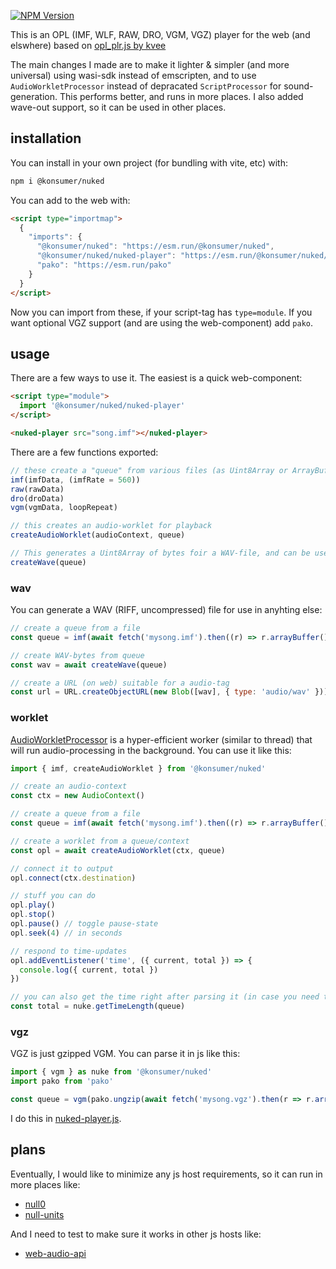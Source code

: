 [![NPM Version](https://img.shields.io/npm/v/%40konsumer%2Fnuked?style=social)](https://www.npmjs.com/package/@konsumer/nuked)

This is an OPL (IMF, WLF, RAW, DRO, VGM, VGZ) player for the web (and elswhere) based on [opl_plr.js by kvee](http://software.kvee.cz/)

The main changes I made are to make it lighter & simpler (and more universal) using wasi-sdk instead of emscripten, and to use `AudioWorkletProcessor` instead of depracated `ScriptProcessor` for sound-generation. This performs better, and runs in more places. I also added wave-out support, so it can be used in other places.

## installation

You can install in your own project (for bundling with vite, etc) with:

```sh
npm i @konsumer/nuked
```

You can add to the web with:

```html
<script type="importmap">
  {
    "imports": {
      "@konsumer/nuked": "https://esm.run/@konsumer/nuked",
      "@konsumer/nuked/nuked-player": "https://esm.run/@konsumer/nuked/nuked-player",
      "pako": "https://esm.run/pako"
    }
  }
</script>
```

Now you can import from these, if your script-tag has `type=module`. If you want optional VGZ support (and are using the web-component) add `pako`.

## usage

There are a few ways to use it. The easiest is a quick web-component:

```html
<script type="module">
  import '@konsumer/nuked/nuked-player'
</script>

<nuked-player src="song.imf"></nuked-player>
```

There are a few functions exported:

```js
// these create a "queue" from various files (as Uint8Array or ArrayBuffer, or whatever)
imf(imfData, (imfRate = 560))
raw(rawData)
dro(droData)
vgm(vgmData, loopRepeat)

// this creates an audio-worklet for playback
createAudioWorklet(audioContext, queue)

// This generates a Uint8Array of bytes foir a WAV-file, and can be used offline
createWave(queue)
```

### wav

You can generate a WAV (RIFF, uncompressed) file for use in anyhting else:

```js
// create a queue from a file
const queue = imf(await fetch('mysong.imf').then((r) => r.arrayBuffer()))

// create WAV-bytes from queue
const wav = await createWave(queue)

// create a URL (on web) suitable for a audio-tag
const url = URL.createObjectURL(new Blob([wav], { type: 'audio/wav' }))
```

### worklet

[AudioWorkletProcessor](https://developer.mozilla.org/en-US/docs/Web/API/AudioWorkletProcessor) is a hyper-efficient worker (similar to thread) that will run audio-processing in the background. You can use it like this:

```js
import { imf, createAudioWorklet } from '@konsumer/nuked'

// create an audio-context
const ctx = new AudioContext()

// create a queue from a file
const queue = imf(await fetch('mysong.imf').then((r) => r.arrayBuffer()))

// create a worklet from a queue/context
const opl = await createAudioWorklet(ctx, queue)

// connect it to output
opl.connect(ctx.destination)

// stuff you can do
opl.play()
opl.stop()
opl.pause() // toggle pause-state
opl.seek(4) // in seconds

// respond to time-updates
opl.addEventListener('time', ({ current, total }) => {
  console.log({ current, total })
})

// you can also get the time right after parsing it (in case you need time, but can't play it through audio-context)
const total = nuke.getTimeLength(queue)
```

### vgz

VGZ is just gzipped VGM. You can parse it in js like this:

```js
import { vgm } as nuke from '@konsumer/nuked'
import pako from 'pako'

const queue = vgm(pako.ungzip(await fetch('mysong.vgz').then(r => r.arrayBuffer())))
```

I do this in [nuked-player.js](docs/nuked-player.js).

## plans

Eventually, I would like to minimize any js host requirements, so it can run in more places like:

- [null0](https://github.com/notnullgames/null0)
- [null-units](https://github.com/konsumer/null-units)

And I need to test to make sure it works in other js hosts like:

- [web-audio-api](https://github.com/ircam-ismm/node-web-audio-api)
